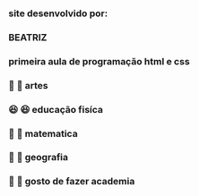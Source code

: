 ### site desenvolvido por: 
### BEATRIZ
### primeira aula de programação html e css
### 💖 :sparkling_heart: artes
### 😆 :satisfied: educação fisíca
### 💩 :shit: matematica
### 💋 :kiss: geografia
### 💪 :muscle: gosto de fazer academia
